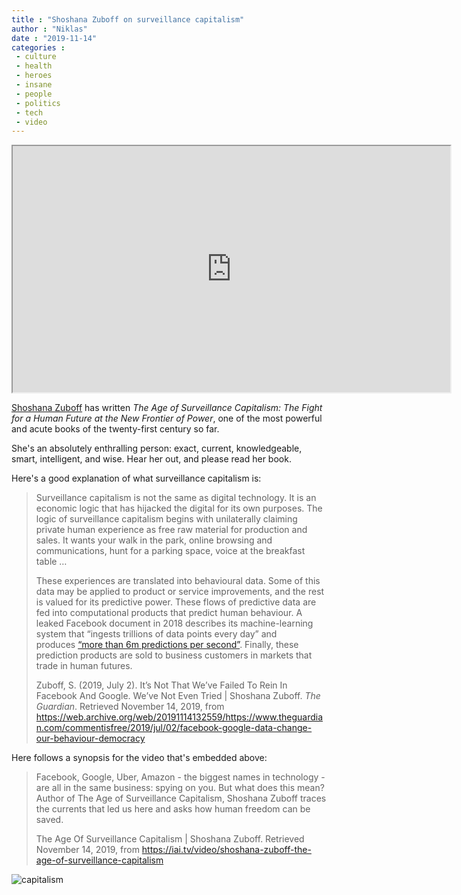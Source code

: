 ```yaml
---
title : "Shoshana Zuboff on surveillance capitalism"
author : "Niklas"
date : "2019-11-14"
categories : 
 - culture
 - health
 - heroes
 - insane
 - people
 - politics
 - tech
 - video
---
```


<iframe src="https://iai.tv/VideoController/EmbeddedVideo/1099?width=700&amp;height=394&amp;startTime=00%3A00" width="700" height="394"></iframe>

[Shoshana Zuboff](http://shoshanazuboff.com/) has written _The Age of Surveillance Capitalism: The Fight for a Human Future at the New Frontier of Power_, one of the most powerful and acute books of the twenty-first century so far.

She's an absolutely enthralling person: exact, current, knowledgeable, smart, intelligent, and wise. Hear her out, and please read her book.

Here's a good explanation of what surveillance capitalism is:

> Surveillance capitalism is not the same as digital technology. It is an economic logic that has hijacked the digital for its own purposes. The logic of surveillance capitalism begins with unilaterally claiming private human experience as free raw material for production and sales. It wants your walk in the park, online browsing and communications, hunt for a parking space, voice at the breakfast table …  
>   
> These experiences are translated into behavioural data. Some of this data may be applied to product or service improvements, and the rest is valued for its predictive power. These flows of predictive data are fed into computational products that predict human behaviour. A leaked Facebook document in 2018 describes its machine-learning system that “ingests trillions of data points every day” and produces [“more than 6m predictions per second”](https://www.ourcommons.ca/Content/Committee/421/ETHI/Brief/BR10573725/br-external/ZuboffShoshana-e.pdf). Finally, these prediction products are sold to business customers in markets that trade in human futures.
> 
> Zuboff, S. (2019, July 2). It’s Not That We’ve Failed To Rein In Facebook And Google. We’ve Not Even Tried | Shoshana Zuboff. _The Guardian_. Retrieved November 14, 2019, from https://web.archive.org/web/20191114132559/https://www.theguardian.com/commentisfree/2019/jul/02/facebook-google-data-change-our-behaviour-democracy

Here follows a synopsis for the video that's embedded above:

> Facebook, Google, Uber, Amazon - the biggest names in technology - are all in the same business: spying on you. But what does this mean? Author of The Age of Surveillance Capitalism, Shoshana Zuboff traces the currents that led us here and asks how human freedom can be saved.
> 
> The Age Of Surveillance Capitalism | Shoshana Zuboff. Retrieved November 14, 2019, from https://iai.tv/video/shoshana-zuboff-the-age-of-surveillance-capitalism

![capitalism](https://niklasblog.com/wp-content/capitalism.jpg)
